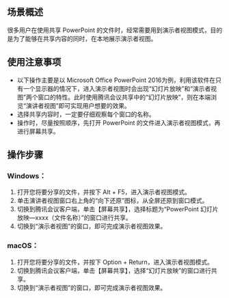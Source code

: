
## 场景概述
很多用户在使用共享 PowerPoint 的文件时，经常需要用到演示者视图模式，目的是为了能够在共享内容的同时，在本地展示演示者视图。

## 使用注意事项
- 以下操作主要是以 Microsoft Office PowerPoint 2016为例，利用该软件在只有一个显示器的情况下，进入演示者视图时会出现“幻灯片放映”和“演示者视图”两个窗口的特性。此时使用腾讯会议共享中的“幻灯片放映”，则在本端浏览“演讲者视图”即可实现用户想要的效果。
- 选择共享内容时，一定要仔细观察每个窗口的名称。
- 操作时，尽量按照顺序，先打开 PowerPoint 的文件进入演示者视图模式，再进行屏幕共享。

## 操作步骤
### Windows：
1. 打开您将要分享的文件，并按下 Alt + F5，进入演示者视图模式。
2. 单击演讲者视图窗口右上角的“向下还原”图标，从全屏还原到窗口模式。
3. 切换到腾讯会议客户端，单击【屏幕共享】，选择标题为“PowerPoint 幻灯片放映—xxxx（文件名称）”的窗口进行共享。
4. 切换到“演示者视图”的窗口，即可完成演示者视图效果。

### macOS：
1. 打开您将要分享的文件，并按下 Option + Return，进入演示者视图模式。
2. 切换到腾讯会议客户端，单击【屏幕共享】，选择“幻灯片放映”的窗口进行共享。
3. 切换到“演示者视图”的窗口，即可完成演示者视图效果。
